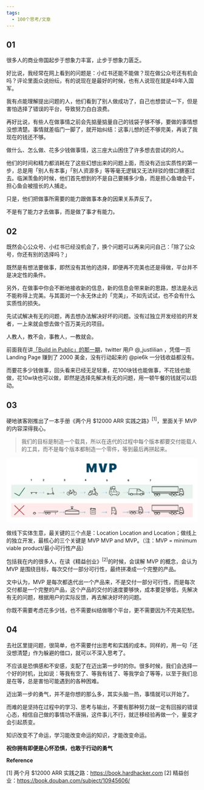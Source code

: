 ```yaml
---
tags:
  - 100个思考/文章
---
```


## 01

很多人的商业帝国起步于想象力丰富，止步于想象力匮乏。

好比说，我经常在网上看到的问题是：小红书还能不能做？现在做公众号还有机会吗？评论里面众说纷纭，有的说现在是最好的时候，也有人说现在就是49年入国军。

我有点能理解提出问题的人，他们看到了别人做成功了，自己也想尝试一下，但是害怕选择了错误的平台，导致努力白白浪费。

再好比说，有些人在做事情之前会先掂量掂量自己的钱袋子够不够，要做的事情想没想清楚。事情就差临门一脚了，就开始纠结：这事儿想的还不够完美，再说了我现在的钱还不够。

做什么、怎么做、花多少钱做事情，这三座大山困住了许多想去尝试的的人。

他们的时间和精力都消耗在了这些幻想出来的问题上面，而没有迈出实质性的第一步，总是用「别人有本事」「别人资源多」等等毫无逻辑又无法辩驳的借口搪塞过去。临渊羡鱼的时候，他们首先想到的不是自己要捕多少鱼，而是担心鱼塘会干，担心鱼会被擅长的人捕走。

只是，他们把做事所需要的能力跟做事本身的因果关系弄反了。

不是有了能力才去做事，而是做了事才有能力。

## 02

既然会心公众号、小红书已经没机会了，换个问题可以再来问问自己：「除了公众号，你还有别的选择吗？」

既然是有想法要做事，即然没有其他的选择，即便再不完美也还是得做，平台并不是决定性的条件。

另外，在做事中你会不断地接收新的信息，新的信息会带来新的思路，想法是永远不能称得上完美。与其面对一个永无休止的「完美」，不如先试试，也不会有什么实质性的损失。

先试试解决有无的问题，再去想办法解决好坏的问题。没有过独立开发经验的开发者，一上来就会想去做个百万美元的项目。

人教人，教不会，事教人，一教就会。

前面我在讲[「Build in Public」的那一期](https://mp.weixin.qq.com/s?__biz=MjM5ODc5NjQyOQ==&mid=2649888934&idx=1&sn=a0f6c4b586ea488343c6a2eb0c9df85f&chksm=bec3f54489b47c521d1f74ee5293de812f2f4b13f9262e739e4d2b3ef4ad587436ffba0eb816&token=145865988&lang=zh_CN&scene=21#wechat_redirect)，twitter 用户 @_justlilian ，凭借一页 Landing Page 赚到了 2000 美金，没有行动起来的 @pie6k 一分钱收益都没有。

而要花多少钱做事，回头看来已经无足轻重，花100块钱也能做事，不花钱也能做，花10w块也可以做，即然是选择先解决有无的问题，用一顿午餐的钱就可以启动。

## 03

硬地骇客刚推出了一本手册《两个月 $12000 ARR 实践之路》<sup>[1]</sup>，里面关于 MVP 的内容深得我心。

> 我们的目标是制造一个载具，所以在迭代的过程中每个版本都要交付能载人的工具，而不是每个版本都制造一个零件，等到最后再拼起来。

![GLfOT0baYAAvax3](https://github.com/ivone-liu/picx-images-hosting/raw/master/GLfOT0baYAAvax3.1zi1wt1d8p.webp)

做线下实体生意，最关键的三个点是：Location Location and Location；做线上的独立开发，最核心的三个关键是 MVP MVP and MVP。（注：MVP = minimum viable product/最小可行性产品）

包括我在内的很多人，在读《精益创业》<sup>[2]</sup>的时候，会误解 MVP 的概念，会认为 MVP 是围绕目标，每次交付一部分可行性，最终拼凑成一个完整的产品。

文中认为，MVP 是每次都迭代出一个产品来，不是交付一部分可行性，而是每次交付都是一个完整的产品，这个产品的交付的速度要够快，成本要足够低，先解决有无的问题，根据用户的实际反馈，再去解决好坏的问题。

你既不需要考虑花多少钱，也不需要纠结做哪个平台，更不需要因为不完美犯愁。

## 04

去社区里提问题，很简单，也不需要付出思考和实践的成本。同样的，用一句「还没想清楚」作为躲避的借口，就可以不深入思考了。

不应该是恐惧感和不安感，支配了在迈出第一步时的你。很多时候，我们会选择一个好的时机，比如说：等我有空了、等我有钱了、等我学会了等等，以至于我们总是在等，总是害怕可能遇到的各种困难。

迈出第一步的勇气，并不是你想的那么多，其实头脑一热，事情就可以开始了。

而难的是坚持在过程中的学习、思考与输出，不要有那种努力就一定有回报的错误心态，相信自己做的事情功不唐捐，这件事儿不行，就迁移经验再做一个，量变才会引起质变。

知识改变不了命运，学习能改变命运的知识，才能改变命运。 

**祝你拥有即便是心怀恐惧，也敢于行动的勇气**


**Reference**

[1] 两个月 $12000 ARR 实践之路：https://book.hardhacker.com
[2] 精益创业：https://book.douban.com/subject/10945606/